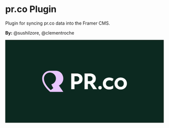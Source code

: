 # pr.co Plugin

Plugin for syncing pr.co data into the Framer CMS.

**By:** @sushilzore, @clementroche

![prCo Image](./src/assets/hero.png)